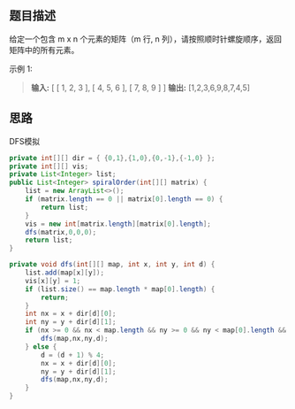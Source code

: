## 题目描述

给定一个包含 m x n 个元素的矩阵（m 行, n 列），请按照顺时针螺旋顺序，返回矩阵中的所有元素。

示例 1:

> **输入:**
> [
>      [ 1, 2, 3 ],
>      [ 4, 5, 6 ],
>      [ 7, 8, 9 ]
> ]
> **输出:** [1,2,3,6,9,8,7,4,5]

## 思路

DFS模拟

```java
private int[][] dir = { {0,1},{1,0},{0,-1},{-1,0} };
private int[][] vis;
private List<Integer> list;
public List<Integer> spiralOrder(int[][] matrix) {
    list = new ArrayList<>();
    if (matrix.length == 0 || matrix[0].length == 0) {
        return list;
    }
    vis = new int[matrix.length][matrix[0].length];
    dfs(matrix,0,0,0);
    return list;
}

private void dfs(int[][] map, int x, int y, int d) {
    list.add(map[x][y]);
    vis[x][y] = 1;
    if (list.size() == map.length * map[0].length) {
        return;
    }
    int nx = x + dir[d][0];
    int ny = y + dir[d][1];
    if (nx >= 0 && nx < map.length && ny >= 0 && ny < map[0].length && vis[nx][ny] == 0) {
        dfs(map,nx,ny,d);
    } else {
        d = (d + 1) % 4;
        nx = x + dir[d][0];
        ny = y + dir[d][1];
        dfs(map,nx,ny,d);
    }
}
```

